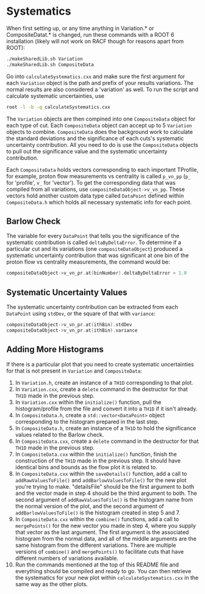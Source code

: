 # Systematics

When first setting up, or any time anything in Variation.* or CompositeDatat.* is changed, run these commands with a ROOT 6 installation (likely will not work on RACF though for reasons apart from ROOT):

```bash
./makeSharedLib.sh Variation
./makeSharedLib.sh CompositeData
```

Go into `calculateSystematics.cxx` and make sure the first argument for each `Variation` object is the path and prefix of your results variations. The normal results are also considered a 'variation' as well. To run the script and calculate systematic uncertainties, use 

```bash
root -l -b -q calculateSystematics.cxx
```

The `Variation` objects are then compined into one `CompositeData` object for each type of cut. Each `CompositeData` object can accept up to 5 `Variation` objects to combine. `CompositeData` does the background work to calculate the standard deviations and the significance of each cuts's systematic uncertainty contribution. All you need to do is use the `CompositeData` objects to pull out the significance value and the systematic uncertainty contribution.

Each `CompositeData` holds vectors corresponding to each important TProfile, for example, proton flow measurements vs centrality is called `p_vn_pp` (`p_` for 'profile', `v_` for 'vector'). To get the corresponding data that was compiled from all variations, use `compositeDataObject->v_vn_pp`. These vectors hold another custom data type called `DataPoint` defined within `CompositeData.h` which holds all necessary systematic info for each point.

## Barlow Check

The variable for every `DataPoint` that tells you the significance of the systematic contribution is called `deltaByDeltaError`. To determine if a particular cut and its variations (one `compositeDataObject`) produced a systematic uncertainty contribution that was significant at one bin of the proton flow vs centrality measurements, the command would be:

```c++
compositeDataObject->v_vn_pr.at(binNumber).deltaByDeltaError > 1.0
```

## Systematic Uncertainty Values

The systematic uncertainty contribution can be extracted from each `DataPoint` using `stdDev`, or the square of that with `variance`:

```c++
compositeDataObject->v_vn_pr.at(ithBin).stdDev
compositeDataObject->v_vn_pr.at(ithBin).variance
```

## Adding More Histograms

If there is a particular plot that you need to create systematic uncertainties for that is not present in `Variation` and `CompositeData`:

1) In `Variation.h`, create an instance of a `TH1D` corresponding to that plot.
2) In `Variation.cxx`, create a `delete` command in the destructor for that `TH1D` made in the previous step.
3) In `Variation.cxx` within the `initialize()` function, pull the histogram/profile from the file and convert it into a `TH1D` if it isn't already.
4) In `CompositeData.h`, create a `std::vector<DataPoint>` object corresponding to the histogram prepared in the last step.
5) In `CompositeData.h`, create an instance of a `TH1D` to hold the significance values related to the Barlow check.
6) In `CompositeData.cxx`, create a `delete` command in the destructor for that `TH1D` made in the previous step.
7) In `CompositeData.cxx` within the `initialize()` function, finish the construction of the `TH1D` made in the previous step. It should have identical bins and bounds as the flow plot it is related to.
8) In `CompositeData.cxx` within the `saveDetails()` function, add a call to `addRawValuesToFile()` and `addBarlowValuesToFile()` for the new plot you're trying to make. "detailsFile" should be the first argument to both and the vector made in step 4 should be the third argument to both. The second argument of `addRawValuesToFile()` is the histogram name from the normal version of the plot, and the second argument of `addBarlowValuesToFile()` is the histogram created in step 5 and 7.
9) In `CompositeData.cxx` within the `combine()` functions, add a call to `mergePoints()` for the new vector you made in step 4, where you supply that vector as the last argument. The first argument is the associated histogram from the normal data, and all of the middle arguments are the same histogram from the different variations. There are multiple versions of `combine()` and `mergePoints()` to facilitate cuts that have different numbers of variations available.
10) Run the commands mentioned at the top of this README file and everything should be compiled and ready to go. You can then retrieve the systematics for your new plot within `calculateSystematics.cxx` in the same way as the other plots.
